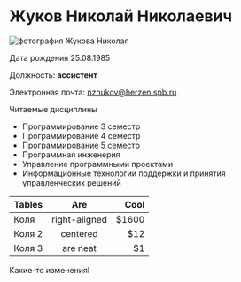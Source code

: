 # Жуков Николай Николаевич

![фотография Жукова Николая](https://atlas.herzen.spb.ru/teachers/3869.jpg?1521804854 "Жуков Николай Николаевич")

Дата рождения 25.08.1985

Должность: __ассистент__

Электронная почта: [nzhukov@herzen.spb.ru](mailto:nzhukov@herzen.spb.ru)

Читаемые дисциплины
*	Программирование 3 семестр
*	Программирование 4 семестр
*	Программирование 5 семестр
*	Программная инженерия
*	Управление программными проектами
*	Информационные технологии поддержки и принятия управленческих решений

| Tables        | Are           | Cool  |
| ------------- |:-------------:| -----:|
| Коля          | right-aligned | $1600 |
| Коля 2        | centered      |   $12 |
| Коля 3        | are neat      |    $1 |


Какие-то измененияl
